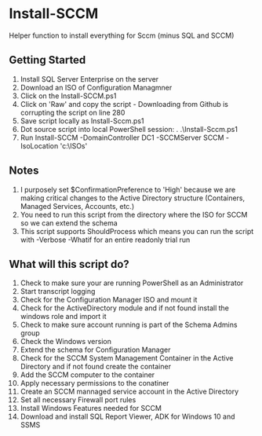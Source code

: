 # Install-SCCM

Helper function to install everything for Sccm (minus SQL and SCCM)

## Getting Started

1. Install SQL Server Enterprise on the server
2. Download an ISO of Configuration Managmner
3. Click on the Install-SCCM.ps1
4. Click on 'Raw' and copy the script - Downloading from Github is corrupting the script on line 280
5. Save script locally as Install-Sccm.ps1
6. Dot source script into local PowerShell session: . .\Install-Sccm.ps1
7. Run Install-SCCM -DomainController DC1 -SCCMServer SCCM -IsoLocation 'c:\ISOs\'

## Notes

1. I purposely set $ConfirmationPreference to 'High' because we are making critical changes to the Active Directory structure (Containers, Managed Services, Accounts, etc.)
2. You need to run this script from the directory where the ISO for SCCM so we can extend the schema
3. This script supports ShouldProcess which means you can run the script with -Verbose -Whatif for an entire readonly trial run

## What will this script do?

1. Check to make sure your are running PowerShell as an Administrator
2. Start transcript logging
3. Check for the Configuration Manager ISO and mount it
4. Check for the ActiveDirectory module and if not found install the windows role and import it
5. Check to make sure account running is part of the Schema Admins group
6. Check the Windows version
7. Extend the schema for Configuration Manager
8. Check for the SCCM System Management Container in the Active Directory and if not found create the container
9. Add the SCCM computer to the container
10. Apply necessary permissions to the conatiner
11. Create an SCCM mannaged service account in the Active Directory
12. Set all necessary Firewall port rules
13. Install Windows Features needed for SCCM
14. Download and install SQL Report Viewer, ADK for Windows 10 and SSMS
